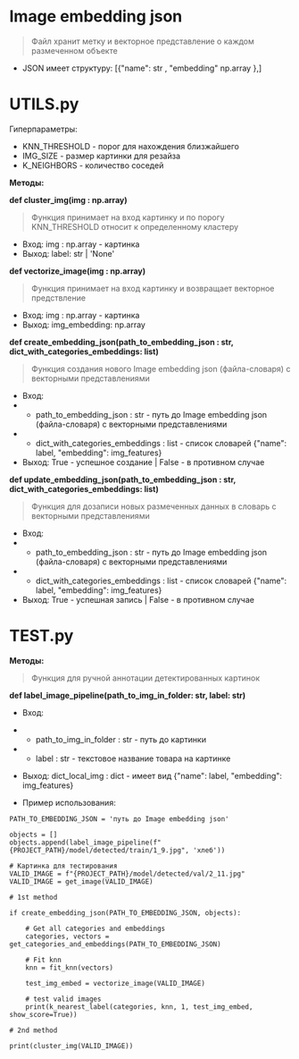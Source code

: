 # Image embedding json

> Файл хранит метку и векторное представление о каждом размеченном объекте

*  JSON имеет структуру: [{"name": str , "embedding" np.array },]

# UTILS.py

Гиперпараметры: 
* KNN_THRESHOLD - порог для нахождения близжайшего
* IMG_SIZE - размер картинки для резайза
* K_NEIGHBORS - количество соседей

**Методы:**

**def cluster_img(img : np.array)**

> Функция принимает на вход картинку и по порогу KNN_THRESHOLD относит к определенному кластеру
* Вход: img : np.array - картинка
* Выход: label: str | 'None' 



**def vectorize_image(img : np.array)**
> Функция принимает на вход картинку и возвращает векторное предствление
* Вход: img : np.array - картинка
* Выход: img_embedding: np.array


**def create_embedding_json(path_to_embedding_json : str, dict_with_categories_embeddings: list)**
> Функция создания нового Image embedding json (файла-словаря) с векторными представлениями

* Вход: 
* * path_to_embedding_json : str - путь до Image embedding json (файла-словаря) с векторными представлениями
* * dict_with_categories_embeddings : list - список словарей {"name": label, "embedding": img_features}
* Выход: True - успешное создание | False - в противном случае


**def update_embedding_json(path_to_embedding_json : str, dict_with_categories_embeddings: list)**

> Функция для дозаписи новых размеченных данных в словарь с векторными представлениями
* Вход: 
* * path_to_embedding_json : str - путь до Image embedding json (файла-словаря) с векторными представлениями
* * dict_with_categories_embeddings : list - список словарей {"name": label, "embedding": img_features}
* Выход: True - успешная запись | False - в противном случае

# TEST.py
**Методы:**
> Функция для ручной аннотации детектированных картинок

**def label_image_pipeline(path_to_img_in_folder: str, label: str)**
* Вход: 
* * path_to_img_in_folder : str - путь до картинки
* * label : str - текстовое название товара на картинке
* Выход: dict_local_img : dict - имеет вид {"name": label, "embedding": img_features}

* Пример использования: 

```
PATH_TO_EMBEDDING_JSON = 'путь до Image embedding json'

objects = [] 
objects.append(label_image_pipeline(f"{PROJECT_PATH}/model/detected/train/1_9.jpg", 'хлеб')) 

# Картинка для тестирования 
VALID_IMAGE = f"{PROJECT_PATH}/model/detected/val/2_11.jpg" 
VALID_IMAGE = get_image(VALID_IMAGE)

# 1st method

if create_embedding_json(PATH_TO_EMBEDDING_JSON, objects):
    
    # Get all categories and embeddings
    categories, vectors = get_categories_and_embeddings(PATH_TO_EMBEDDING_JSON)

    # Fit knn
    knn = fit_knn(vectors)

    test_img_embed = vectorize_image(VALID_IMAGE)

    # test valid images
    print(k_nearest_label(categories, knn, 1, test_img_embed, show_score=True))

# 2nd method

print(cluster_img(VALID_IMAGE))

```

